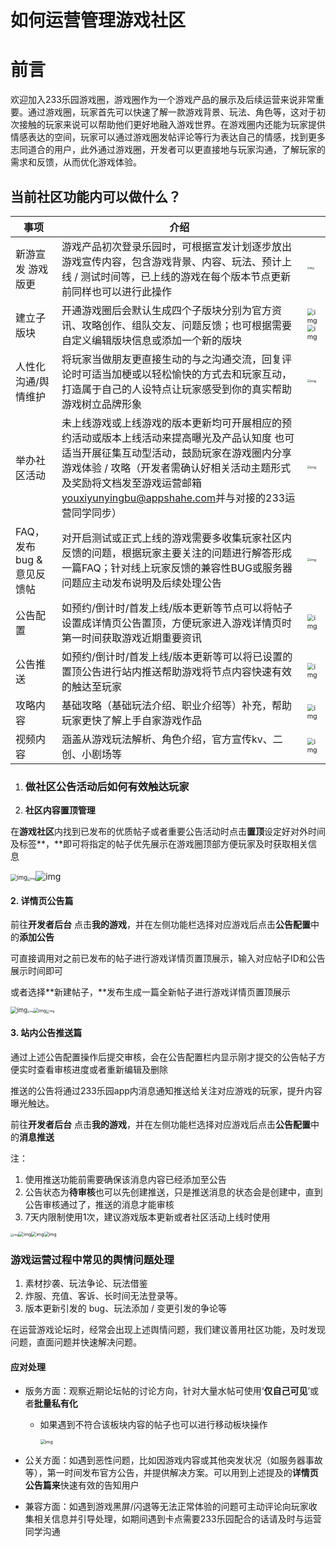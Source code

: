 # 如何运营管理游戏社区

# 前言

欢迎加入233乐园游戏圈，游戏圈作为一个游戏产品的展示及后续运营来说非常重要。通过游戏圈，玩家首先可以快速了解一款游戏背景、玩法、角色等，这对于初次接触的玩家来说可以帮助他们更好地融入游戏世界。在游戏圈内还能为玩家提供情感表达的空间，玩家可以通过游戏圈发帖评论等行为表达自己的情感，找到更多志同道合的用户，此外通过游戏圈，开发者可以更直接地与玩家沟通，了解玩家的需求和反馈，从而优化游戏体验。

## 当前社区功能内可以做什么？

| 事项                       | 介绍                                                         |                                                              |
| -------------------------- | ------------------------------------------------------------ | ------------------------------------------------------------ |
| 新游宣发 游戏版更          | 游戏产品初次登录乐园时，可根据宣发计划逐步放出游戏宣传内容，包含游戏背景、内容、玩法、预计上线 / 测试时间等，已上线的游戏在每个版本节点更新前同样也可以进行此操作 | <img src="https://arkimg.ark.online/1724585172504-23-1724585227189-70.webp" alt="img" style="zoom:25%;" /> |
| 建立子版块                 | 开通游戏圈后会默认生成四个子版块分别为官方资讯、攻略创作、组队交友、问题反馈；也可根据需要自定义编辑版块信息或添加一个新的版块 | <img src="https://arkimg.ark.online/1724585172502-2-1724585227189-72.webp" alt="img" style="zoom:67%;" /><img src="https://arkimg.ark.online/1724585172502-3-1724585227189-73.webp" alt="img" style="zoom: 67%;" /> |
| 人性化沟通/舆情维护        | 将玩家当做朋友更直接生动的与之沟通交流，回复评论时可适当加梗或以轻松愉快的方式去和玩家互动，打造属于自己的人设特点让玩家感受到你的真实帮助游戏树立品牌形象 | <img src="https://arkimg.ark.online/1724585172503-4-1724585227189-74.webp" alt="img" style="zoom:33%;" /> |
| 举办社区活动               | 未上线游戏或上线游戏的版本更新均可开展相应的预约活动或版本上线活动来提高曝光及产品认知度 也可适当开展征集互动型活动，鼓励玩家在游戏圈内分享游戏体验 / 攻略（开发者需确认好相关活动主题形式及奖励将文档发至游戏运营邮箱<youxiyunyingbu@appshahe.com>并与对接的233运营同学同步） | <img src="https://arkimg.ark.online/1724585172503-5-1724585227189-75.webp" alt="img" style="zoom:33%;" /> |
| FAQ，发布 bug & 意见反馈帖 | 对开启测试或正式上线的游戏需要多收集玩家社区内反馈的问题，根据玩家主要关注的问题进行解答形成一篇FAQ；针对线上玩家反馈的兼容性BUG或服务器问题应主动发布说明及后续处理公告 | <img src="https://arkimg.ark.online/1724585172503-6-1724585227189-76.webp" alt="img" style="zoom:33%;" /> |
| 公告配置                   | 如预约/倒计时/首发上线/版本更新等节点可以将帖子设置成详情页公告置顶，方便玩家进入游戏详情页时第一时间获取游戏近期重要资讯 | <img src="https://arkimg.ark.online/1724585172503-7-1724585227189-77.webp" alt="img" style="zoom: 67%;" /> |
| 公告推送                   | 如预约/倒计时/首发上线/版本更新等可以将已设置的置顶公告进行站内推送帮助游戏将节点内容快速有效的触达至玩家 | <img src="https://arkimg.ark.online/1724585172503-8-1724585227190-78.webp" alt="img" style="zoom: 67%;" /> |
| 攻略内容                   | 基础攻略（基础玩法介绍、职业介绍等）补充，帮助玩家更快了解上手自家游戏作品 | <img src="https://arkimg.ark.online/1724585172503-9-1724585227190-79.webp" alt="img" style="zoom:67%;" /> |
| 视频内容                   | 涵盖从游戏玩法解析、角色介绍，官方宣传kv、二创、小剧场等     | <img src="https://arkimg.ark.online/1724585172503-10-1724585227190-80.webp" alt="img" style="zoom:67%;" /> |



1. ### 做社区公告活动后如何有效触达玩家

1. **社区内容置顶管理**

在**游戏社区**内找到已发布的优质帖子或者重要公告活动时点击**置顶**设定好对外时间及标签**，**即可将指定的帖子优先展示在游戏圈顶部方便玩家及时获取相关信息

<img src="https://arkimg.ark.online/1724585172503-11-1724585227190-81.webp" alt="img" style="zoom:67%;" /><img src="https://arkimg.ark.online/1724585172503-12-1724585227190-82.webp" alt="img" style="zoom:33%;" />![img](https://arkimg.ark.online/1724585172503-13-1724585227190-83.webp)

#### 2. 详情页公告篇

前往**开发者后台** 点击**我的游戏**，并在左侧功能栏选择对应游戏后点击**公告配置**中的**添加公告**

可直接调用对之前已发布的帖子进行游戏详情页置顶展示，输入对应帖子ID和公告展示时间即可

或者选择**新建帖子，**发布生成一篇全新帖子进行游戏详情页置顶展示

<img src="https://arkimg.ark.online/1724585172503-14-1724585227190-84.webp" alt="img" style="zoom: 67%;" /><img src="https://arkimg.ark.online/1724585172503-15-1724585227190-85.webp" alt="img" style="zoom: 25%;" /><img src="https://arkimg.ark.online/1724585172503-16-1724585227190-86.webp" alt="img" style="zoom:50%;" /><img src="https://arkimg.ark.online/1724585172504-17-1724585227190-87.webp" alt="img" style="zoom: 33%;" />

#### 3. 站内公告推送篇

通过上述公告配置操作后提交审核，会在公告配置栏内显示刚才提交的公告帖子方便实时查看审核进度或者重新编辑及删除

推送的公告将通过233乐园app内消息通知推送给关注对应游戏的玩家，提升内容曝光触达。

前往**开发者后台** 点击**我的游戏**，并在左侧功能栏选择对应游戏后点击**公告配置**中的**消息推送**

  注：

1. 使用推送功能前需要确保该消息内容已经添加至公告
2. 公告状态为**待审核**也可以先创建推送，只是推送消息的状态会是创建中，直到公告审核通过了，推送的消息才能审核
3. 7天内限制使用1次，建议游戏版本更新或者社区活动上线时使用

<img src="https://arkimg.ark.online/1724585172504-18-1724585227190-88.webp" alt="img" style="zoom:33%;" /><img src="https://arkimg.ark.online/1724585172504-19-1724585227190-89.webp" alt="img" style="zoom:50%;" /><img src="https://arkimg.ark.online/1724585172504-20-1724585227190-90.webp" alt="img" style="zoom:50%;" /><img src="https://arkimg.ark.online/1724585172504-21-1724585227190-91.webp" alt="img" style="zoom:50%;" />

### 游戏运营过程中常见的舆情问题处理

1. 素材抄袭、玩法争论、玩法借鉴
2. 炸服、充值、客诉、长时间无法登录等。
3. 版本更新引发的 bug、玩法添加 / 变更引发的争论等

在运营游戏论坛时，经常会出现上述舆情问题，我们建议善用社区功能，及时发现问题，直面问题并快速解决问题。

#### 应对处理

- 版务方面：观察近期论坛帖的讨论方向，针对大量水帖可使用‘**仅自己可见**’或者**批量私有化**

  - 如果遇到不符合该板块内容的帖子也可以进行移动板块操作

    <img src="https://arkimg.ark.online/1724585172504-22-1724585227190-92.webp" alt="img" style="zoom:50%;" />

- 公关方面：如遇到恶性问题，比如因游戏内容或其他突发状况（如服务器事故等），第一时间发布官方公告，并提供解决方案。可以用到上述提及的**详情页公告篇来**快速有效的告知用户

- 兼容方面：如遇到游戏黑屏/闪退等无法正常体验的问题可主动评论向玩家收集相关信息并引导处理，如期间遇到卡点需要233乐园配合的话请及时与运营同学沟通
